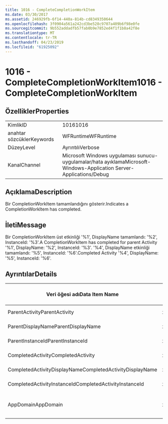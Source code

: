```yaml
---
title: 1016 - CompleteCompletionWorkItem
ms.date: 03/30/2017
ms.assetid: 246929fb-6f14-440a-814b-cd8349350644
ms.openlocfilehash: 3f0904a561a242cd3be528c9707a409b6f98e0fe
ms.sourcegitcommit: 9b552addadfb57fab0b9e7852ed4f1f1b8a42f8e
ms.translationtype: MT
ms.contentlocale: tr-TR
ms.lasthandoff: 04/23/2019
ms.locfileid: "61925092"
---
```

# <a name="1016---completecompletionworkitem"></a><span data-ttu-id="de26f-102">1016 - CompleteCompletionWorkItem</span><span class="sxs-lookup"><span data-stu-id="de26f-102">1016 - CompleteCompletionWorkItem</span></span>
## <a name="properties"></a><span data-ttu-id="de26f-103">Özellikler</span><span class="sxs-lookup"><span data-stu-id="de26f-103">Properties</span></span>  
  
|||  
|-|-|  
|<span data-ttu-id="de26f-104">Kimlik</span><span class="sxs-lookup"><span data-stu-id="de26f-104">ID</span></span>|<span data-ttu-id="de26f-105">1016</span><span class="sxs-lookup"><span data-stu-id="de26f-105">1016</span></span>|  
|<span data-ttu-id="de26f-106">anahtar sözcükler</span><span class="sxs-lookup"><span data-stu-id="de26f-106">Keywords</span></span>|<span data-ttu-id="de26f-107">WFRuntime</span><span class="sxs-lookup"><span data-stu-id="de26f-107">WFRuntime</span></span>|  
|<span data-ttu-id="de26f-108">Düzey</span><span class="sxs-lookup"><span data-stu-id="de26f-108">Level</span></span>|<span data-ttu-id="de26f-109">Ayrıntılı</span><span class="sxs-lookup"><span data-stu-id="de26f-109">Verbose</span></span>|  
|<span data-ttu-id="de26f-110">Kanal</span><span class="sxs-lookup"><span data-stu-id="de26f-110">Channel</span></span>|<span data-ttu-id="de26f-111">Microsoft Windows uygulaması sunucu-uygulamalar/hata ayıklama</span><span class="sxs-lookup"><span data-stu-id="de26f-111">Microsoft-Windows-Application Server-Applications/Debug</span></span>|  
  
## <a name="description"></a><span data-ttu-id="de26f-112">Açıklama</span><span class="sxs-lookup"><span data-stu-id="de26f-112">Description</span></span>  
 <span data-ttu-id="de26f-113">Bir CompletionWorkItem tamamlandığını gösterir.</span><span class="sxs-lookup"><span data-stu-id="de26f-113">Indicates a CompletionWorkItem has completed.</span></span>  
  
## <a name="message"></a><span data-ttu-id="de26f-114">İleti</span><span class="sxs-lookup"><span data-stu-id="de26f-114">Message</span></span>  
 <span data-ttu-id="de26f-115">Bir CompletionWorkItem üst etkinliği '%1', DisplayName tamamlandı: '%2', InstanceId: '%3'.</span><span class="sxs-lookup"><span data-stu-id="de26f-115">A CompletionWorkItem has completed for parent Activity '%1', DisplayName: '%2', InstanceId: '%3'.</span></span> <span data-ttu-id="de26f-116">'%4', DisplayName etkinliği tamamlandı: '%5', InstanceId: '%6'.</span><span class="sxs-lookup"><span data-stu-id="de26f-116">Completed Activity '%4', DisplayName: '%5', InstanceId: '%6'.</span></span>  
  
## <a name="details"></a><span data-ttu-id="de26f-117">Ayrıntılar</span><span class="sxs-lookup"><span data-stu-id="de26f-117">Details</span></span>  
  
|<span data-ttu-id="de26f-118">Veri öğesi adı</span><span class="sxs-lookup"><span data-stu-id="de26f-118">Data Item Name</span></span>|<span data-ttu-id="de26f-119">Veri öğesi türü</span><span class="sxs-lookup"><span data-stu-id="de26f-119">Data Item Type</span></span>|<span data-ttu-id="de26f-120">Açıklama</span><span class="sxs-lookup"><span data-stu-id="de26f-120">Description</span></span>|  
|--------------------|--------------------|-----------------|  
|<span data-ttu-id="de26f-121">ParentActivity</span><span class="sxs-lookup"><span data-stu-id="de26f-121">ParentActivity</span></span>|<span data-ttu-id="de26f-122">xs:string</span><span class="sxs-lookup"><span data-stu-id="de26f-122">xs:string</span></span>|<span data-ttu-id="de26f-123">Üst etkinliğin tür adı.</span><span class="sxs-lookup"><span data-stu-id="de26f-123">The type name of the parent activity.</span></span>|  
|<span data-ttu-id="de26f-124">ParentDisplayName</span><span class="sxs-lookup"><span data-stu-id="de26f-124">ParentDisplayName</span></span>|<span data-ttu-id="de26f-125">xs:string</span><span class="sxs-lookup"><span data-stu-id="de26f-125">xs:string</span></span>|<span data-ttu-id="de26f-126">Üst etkinliğin görünen adı.</span><span class="sxs-lookup"><span data-stu-id="de26f-126">The display name of the parent activity.</span></span>|  
|<span data-ttu-id="de26f-127">ParentInstanceId</span><span class="sxs-lookup"><span data-stu-id="de26f-127">ParentInstanceId</span></span>|<span data-ttu-id="de26f-128">xs:string</span><span class="sxs-lookup"><span data-stu-id="de26f-128">xs:string</span></span>|<span data-ttu-id="de26f-129">Üst etkinliği örneği kimliği.</span><span class="sxs-lookup"><span data-stu-id="de26f-129">The instance id of the parent activity.</span></span>|  
|<span data-ttu-id="de26f-130">CompletedActivity</span><span class="sxs-lookup"><span data-stu-id="de26f-130">CompletedActivity</span></span>|<span data-ttu-id="de26f-131">xs:string</span><span class="sxs-lookup"><span data-stu-id="de26f-131">xs:string</span></span>|<span data-ttu-id="de26f-132">Tamamlanan etkinliğin tür adı.</span><span class="sxs-lookup"><span data-stu-id="de26f-132">The type name of the completed activity.</span></span>|  
|<span data-ttu-id="de26f-133">CompletedActivityDisplayName</span><span class="sxs-lookup"><span data-stu-id="de26f-133">CompletedActivityDisplayName</span></span>|<span data-ttu-id="de26f-134">xs:string</span><span class="sxs-lookup"><span data-stu-id="de26f-134">xs:string</span></span>|<span data-ttu-id="de26f-135">Tamamlanan etkinliğin görünen adı.</span><span class="sxs-lookup"><span data-stu-id="de26f-135">The display name of the completed activity.</span></span>|  
|<span data-ttu-id="de26f-136">CompletedActivityInstanceId</span><span class="sxs-lookup"><span data-stu-id="de26f-136">CompletedActivityInstanceId</span></span>|<span data-ttu-id="de26f-137">xs:string</span><span class="sxs-lookup"><span data-stu-id="de26f-137">xs:string</span></span>|<span data-ttu-id="de26f-138">Tamamlanan etkinliğin örnek kimliği.</span><span class="sxs-lookup"><span data-stu-id="de26f-138">The instance id of the completed activity.</span></span>|  
|<span data-ttu-id="de26f-139">AppDomain</span><span class="sxs-lookup"><span data-stu-id="de26f-139">AppDomain</span></span>|<span data-ttu-id="de26f-140">xs:string</span><span class="sxs-lookup"><span data-stu-id="de26f-140">xs:string</span></span>|<span data-ttu-id="de26f-141">AppDomain.CurrentDomain.FriendlyName tarafından döndürülen dize.</span><span class="sxs-lookup"><span data-stu-id="de26f-141">The string returned by AppDomain.CurrentDomain.FriendlyName.</span></span>|
